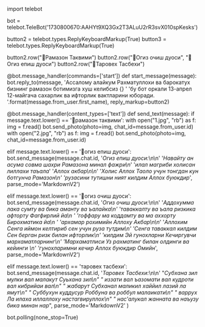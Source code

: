 import telebot

bot = telebot.TeleBot('1730800670:AAHYt9XQ3Gx2T3ALuU2rR3svX010spKesks')

button2 = telebot.types.ReplyKeyboardMarkup(True)
button3 = telebot.types.ReplyKeyboardMarkup(True)

button2.row("📖Рамазон Таквими")
button2.row("🤲Огиз очиш дуоси", "🤲Огиз епиш дуоси")
button2.row("🕋Таровех Тасбехи")



@bot.message_handler(commands=['start'])
def start_message(message):
        bot.reply_to(message, 'Ассалому алайкум Рахматуллохи ва барокатух бизнинг рамазон ботимизга хуш келибсиз {} '
                              'бу бот оркали 13-апрел 12-майгача сахарлик ва ифторлик вактларини юборади. '.format(message.from_user.first_name), reply_markup=button2)

@bot.message_handler(content_types=['text'])
def send_text(message):
  if message.text.lower() == '📖рамазон таквими':
      with open("1.jpg", "rb") as f:
         img = f.read()
      bot.send_photo(photo=img, chat_id=message.from_user.id)
      with open("2.jpg", "rb") as f:
          img = f.read()
      bot.send_photo(photo=img, chat_id=message.from_user.id)

  elif message.text.lower() == '🤲огиз епиш дуоси':
      bot.send_message(message.chat.id, '_Огиз епиш дуоси:_\n\n'
                                        '*Навайту ан асума совма шахри Рамазона минал фажри\n*'
                                        '*илал магриби холисан лиллахи таъала*'
                                        '*Аллох акбар\n\n*'
                                        '*_Холис Аллох Таоло учун тонгдан кун ботгунча Рамазон\n'
                                        'рузасини тутишни ният килдим Аллох буюкдир_*', parse_mode='MarkdownV2')

  elif message.text.lower() == '🤲огиз очиш дуоси':
      bot.send_message(message.chat.id, '_Огиз очиш дуоси:_\n\n'
                                        '*Аддохумма лака сумту ва бика аманту ва ъалайка\n'
                                        'таваккалту ва ъала ризкика афторту Фагфирлий йа\n '
                                        'гоффару ма коддамту ва ма аххорту Бирохматика йа\n '
                                        'архамар рохимийн Аллоху Акбар\n\n*'
                                         '*_Аллохим Сенга иймон келтириб сен учун руза тутдим\n'
                                        'Сенга таваккал килдим Сен берган ризк билан ифторлик\n'
                                        'килдим Эй гунохларни Кечиргувчи мархаматларнинг\n'
                                        'Мархаматлиси Уз рахматинг билан олдинги ва кейинги \n'
                                        'гунохларимни кечир Аллох буюкдир Омийн_*', parse_mode='MarkdownV2')

  elif message.text.lower() == 'таровех тасбехи':
      bot.send_message(message.chat.id, '_Таровех Тасбехи:_\n\n' 
                    "*Субхана зил мулки вал малакут Суьхана зил\n"
                                        " иззати вал ъазомати вал кудроти вал кибрийаи вал\n"
                                        " жабарут Субханал маликил хаййил лазий ла ямут\n"
                                        " Суббухун куддусур Роббуна ва роббул малаикати\n"
                                        " варрух Ла илаха иллаллоху настагвируллох\n"
                                        " нас'алукал жанната ва наъузу бика минан нар*",  parse_mode='MarkdownV2'  )



bot.polling(none_stop=True)
